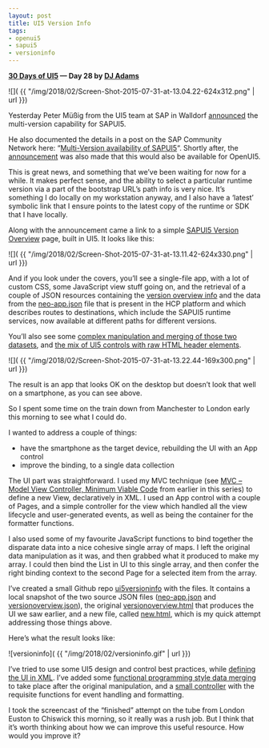 ```yaml
---
layout: post
title: UI5 Version Info
tags:
- openui5
- sapui5
- versioninfo
---
```


**[30 Days of UI5](/2015/07/04/30-days-of-ui5/) &mdash; Day 28 by [DJ Adams](//qmacro.org/about/)**

![]( {{ "/img/2018/02/Screen-Shot-2015-07-31-at-13.04.22-624x312.png" | url }})

Yesterday Peter Müßig from the UI5 team at SAP in Walldorf [announced](https://twitter.com/pmuessig/status/626649315235229696) the multi-version capability for SAPUI5.

He also documented the details in a post on the SAP Community Network here: “[Multi-Version availability of SAPUI5](http://scn.sap.com/community/developer-center/front-end/blog/2015/07/30/multi-version-availability-of-sapui5)“. Shortly after, the [announcement](https://twitter.com/OpenUI5/status/626658243071315968) was also made that this would also be available for OpenUI5.

This is great news, and something that we’ve been waiting for now for a while. It makes perfect sense, and the ability to select a particular runtime version via a part of the bootstrap URL’s path info is very nice. It’s something I do locally on my workstation anyway, and I also have a ‘latest’ symbolic link that I ensure points to the latest copy of the runtime or SDK that I have locally.

Along with the announcement came a link to a simple [SAPUI5 Version Overview](https://sapui5.hana.ondemand.com/versionoverview.html) page, built in UI5. It looks like this:

![]( {{ "/img/2018/02/Screen-Shot-2015-07-31-at-13.11.42-624x330.png" | url }})

And if you look under the covers, you’ll see a single-file app, with a lot of custom CSS, some JavaScript view stuff going on, and the retrieval of a couple of JSON resources containing the [version overview info](https://sapui5.hana.ondemand.com/versionoverview.json) and the data from the [neo-app.json](https://sapui5.hana.ondemand.com/neo-app.json) file that is present in the HCP platform and which describes routes to destinations, which include the SAPUI5 runtime services, now available at different paths for different versions.

You’ll also see some [complex manipulation and merging of those two datasets](https://github.com/qmacro/ui5versioninfo/blob/master/versionoverview.html#L207-L263), and [the mix of UI5 controls with raw HTML header elements](https://github.com/qmacro/ui5versioninfo/blob/master/versionoverview.html#L298-L308).

![]( {{ "/img/2018/02/Screen-Shot-2015-07-31-at-13.22.44-169x300.png" | url }})

The result is an app that looks OK on the desktop but doesn’t look that well on a smartphone, as you can see above.

So I spent some time on the train down from Manchester to London early this morning to see what I could do.

I wanted to address a couple of things:

- have the smartphone as the target device, rebuilding the UI with an App control
- improve the binding, to a single data collection

The UI part was straightforward. I used my MVC technique (see [MVC – Model View Controller, Minimum Viable Code](/2015/07/21/mvc-model-view-controller-minimum-viable-code/) from earlier in this series) to define a new View, declaratively in XML. I used an App control with a couple of Pages, and a simple controller for the view which handled all the view lifecycle and user-generated events, as well as being the container for the formatter functions.

I also used some of my favourite JavaScript functions to bind together the disparate data into a nice cohesive single array of maps. I left the original data manipulation as it was, and then grabbed what it produced to make my array. I could then bind the List in UI to this single array, and then confer the right binding context to the second Page for a selected item from the array.

I’ve created a small Github repo [ui5versioninfo](https://github.com/qmacro/ui5versioninfo) with the files. It contains a local snapshot of the two source JSON files ([neo-app.json](https://github.com/qmacro/ui5versioninfo/blob/master/neo-app.json) and [versionoverview.json](https://github.com/qmacro/ui5versioninfo/blob/master/versionoverview.json)), the original [versionoverview.html](https://github.com/qmacro/ui5versioninfo/blob/master/versionoverview.html) that produces the UI we saw earlier, and a new file, called [new.html](https://github.com/qmacro/ui5versioninfo/blob/master/new.html?ts=2), which is my quick attempt addressing those things above.

Here’s what the result looks like:

![versioninfo]( {{ "/img/2018/02/versioninfo.gif" | url }})

I’ve tried to use some UI5 design and control best practices, while [defining the UI in XML](https://github.com/qmacro/ui5versioninfo/blob/master/new.html?ts=2#L15-L92). I’ve added some [functional programming style data merging](https://github.com/qmacro/ui5versioninfo/blob/master/new.html?ts=2#L191-L209) to take place after the original manipulation, and a [small controller](https://github.com/qmacro/ui5versioninfo/blob/master/new.html?ts=2#L211-L259) with the requisite functions for event handling and formatting.

I took the screencast of the “finished” attempt on the tube from London Euston to Chiswick this morning, so it really was a rush job. But I think that it’s worth thinking about how we can improve this useful resource. How would you improve it?

 


